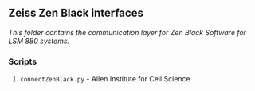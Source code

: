 ## Zeiss Zen Black interfaces

_This folder contains the communication layer for Zen Black Software for LSM 880 systems._

### Scripts
1. `connectZenBlack.py` - Allen Institute for Cell Science
